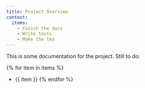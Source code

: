 ```yaml
---
title: Project Overview
context:
  items:
    - Finish the docs
    - Write tests
    - Make the tea
---
```


This is some documentation for the project. Still to do:

{% for item in items %}
  - {{ item }}
{% endfor %}
